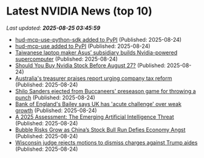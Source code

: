 # Latest NVIDIA News (top 10)
_Last updated: **2025-08-25 03:45:59**_

- [hud-mcp-use-python-sdk added to PyPI](https://pypi.org/project/hud-mcp-use-python-sdk/) (Published: 2025-08-24)
- [hud-mcp-use added to PyPI](https://pypi.org/project/hud-mcp-use/) (Published: 2025-08-24)
- [Taiwanese laptop maker Asus’ subsidiary builds Nvidia-powered supercomputer](https://biztoc.com/x/49ea6e441f658cfe) (Published: 2025-08-24)
- [Should You Buy Nvidia Stock Before August 27?](https://biztoc.com/x/eb89cfc44b7bbeef) (Published: 2025-08-24)
- [Australia's treasurer praises report urging company tax reform](https://biztoc.com/x/a49eafc3942e7531) (Published: 2025-08-24)
- [Shilo Sanders ejected from Buccaneers' preseason game for throwing a punch](https://biztoc.com/x/eb95f31ef7d71603) (Published: 2025-08-24)
- [Bank of England's Bailey says UK has 'acute challenge' over weak growth](https://biztoc.com/x/179841c00b9f9893) (Published: 2025-08-24)
- [A 2025 Assessment: The Emerging Artificial Intelligence Threat](https://www.activistpost.com/a-2025-assessment-the-emerging-artificial-intelligence-threat/) (Published: 2025-08-24)
- [Bubble Risks Grow as China’s Stock Bull Run Defies Economy Angst](https://biztoc.com/x/870054e8a602a6a0) (Published: 2025-08-24)
- [Wisconsin judge rejects motions to dismiss charges against Trump aides](https://biztoc.com/x/f3e957227cb89bfe) (Published: 2025-08-24)
